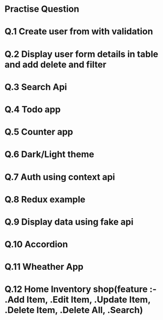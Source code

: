 # Practise Question #

# Q.1 Create user from with validation
# Q.2 Display user form details in table and add delete and filter
# Q.3 Search Api
# Q.4 Todo app
# Q.5 Counter app
# Q.6 Dark/Light theme
# Q.7 Auth using context api
# Q.8 Redux example
# Q.9 Display data using fake api
# Q.10 Accordion
# Q.11 Wheather App
# Q.12 Home Inventory shop(feature :- .Add Item, .Edit Item, .Update Item, .Delete Item, .Delete All, .Search)